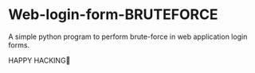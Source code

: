 # Web-login-form-BRUTEFORCE

A simple python program to perform brute-force in web application login forms.

HAPPY HACKING🫡
